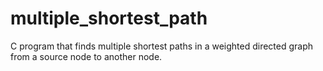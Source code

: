 # multiple_shortest_path
C program that finds multiple shortest paths in a weighted directed graph from a source node to another node.
